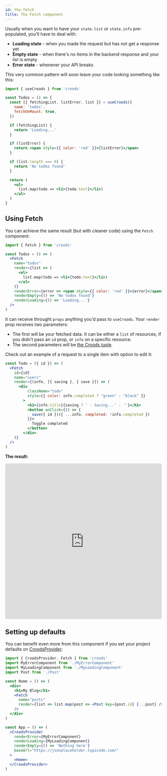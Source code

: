 ```yaml
---
id: the-fetch
title: The Fetch component
---
```


Usually when you want to have your `state.list` or `state.info` pre-populated, you'll have to deal with:

- **Loading state** - when you made the request but has not get a response yet
- **Empty state** - when there's no items in the backend response and your list is empty
- **Error state** - whenever your API breaks

This very common pattern will soon leave your code looking something like this:

```jsx
import { useCroods } from 'croods'

const Todos = () => {
  const [{ fetchingList, listError, list }] = useCroods({
    name: 'todos',
    fetchOnMount: true,
  })

  if (fetchingList) {
    return 'Loading...'
  }

  if (listError) {
    return <span style={{ color: 'red' }}>{listError}</span>
  }

  if (list.length === 0) {
    return 'No todos found'
  }

  return (
    <ul>
      list.map(todo => <li>{todo.text}</li>)
    </ul>
  )
}
```

## Using Fetch

You can achieve the same result (but with cleaner code) using the `Fetch` component:

```jsx
import { Fetch } from 'croods'

const Todos = () => (
  <Fetch
    name="todos"
    render={list => (
      <ul>
        list.map(todo => <li>{todo.text}</li>)
      </ul>
    )}
    renderError={error => <span style={{ color: 'red' }}>{error}</span>}
    renderEmpty={() => 'No todos found'}
    renderLoading={() => 'Loading...'}
  />
)
```

It can receive throught `props` anything you'd pass to `useCroods`.
Your `render` prop receives two parameters:
- The first will be your fetched data. It can be either a `list` of resources, if you didn't pass an `id` prop, or `info` on a specific resource.
- The second parameters will be [the Croods tuple](/docs/main-concepts#the-croods-tuple).

Check out an example of a request to a single item with option to edit it:

```jsx
const Todo = ({ id }) => (
  <Fetch
    id={id}
    name="users"
    render={(info, [{ saving }, { save }]) => (
      <div
          className="todo"
          style={{ color: info.completed ? "green" : "black" }}
        >
          <h1>{info.title}{saving ? ' - Saving...' : ''}</h1>
          <button onClick={() => {
            save({ id })({ ...info, completed: !info.completed })
          }}>
            Toggle completed
          </button>
        </div>
    )}
  />
)
```

**The result:**

<iframe src="https://codesandbox.io/embed/k3o03ln95o?fontsize=14" title="k3o03ln95o" style="width:100%; height:500px; border:0; border-radius: 4px; overflow:hidden;" sandbox="allow-modals allow-forms allow-popups allow-scripts allow-same-origin"></iframe>

## Setting up defaults

You can benefit even more from this component if you set your project defaults on [CroodsProvider](/docs/croods-provider-api):

```jsx
import { CroodsProvider, Fetch } from 'croods'
import MyErrorComponent from './MyErrorComponent'
import MyLoadingComponent from './MyLoadingComponent'
import Post from './Post'

const Home = () => (
  <div>
    <h1>My Blog</h1>
    <Fetch
      name="posts"
      render={list => list.map(post => <Post key={post.id} {...post} />)}
    />
  </div>
)

const App = () => (
  <CroodsProvider
    renderError={MyErrorComponent}
    renderLoading={MyLoadingComponent}
    renderEmpty={() => 'Nothing here'}
    baseUrl="https://jsonplaceholder.typicode.com/"
  >
    <Home>
  </CroodsProvider>
)
```
